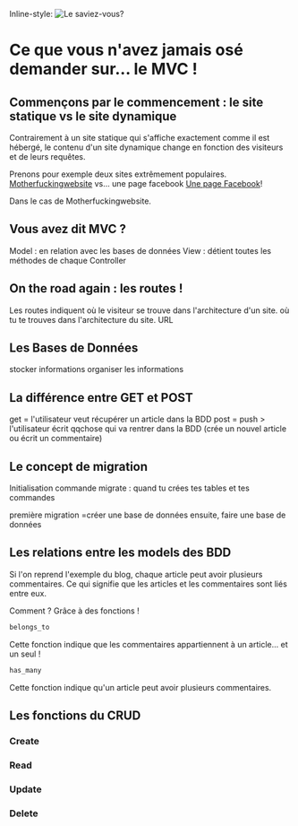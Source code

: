 Inline-style: 
![Le saviez-vous?](https://ibb.co/kUadeR "Light bulb")

# Ce que vous n'avez jamais osé demander sur... __le MVC__ !

## Commençons par le commencement : le site statique vs le site dynamique

Contrairement à un site statique qui s'affiche exactement comme il est hébergé, le contenu d'un site dynamique change en fonction des visiteurs et de leurs requêtes.

Prenons pour exemple deux sites extrêmement populaires.
[Motherfuckingwebsite](http://motherfuckingwebsite.com/) vs... une page facebook [Une page Facebook](https://www.facebook.com/)!

Dans le cas de Motherfuckingwebsite.



## Vous avez dit MVC ?

Model : en relation avec les bases de données
View : détient toutes les méthodes de chaque 
Controller

## On the road again : les routes !

Les routes indiquent où le visiteur se trouve dans l'architecture d'un site.
où tu te trouves dans l'architecture du site. 
URL

## Les Bases de Données

stocker informations
organiser les informations


## La différence entre GET et POST

get = l'utilisateur veut récupérer un article dans la BDD
post = push > l'utilisateur écrit qqchose qui va rentrer dans la BDD (crée un nouvel article ou écrit un commentaire)

## Le concept de migration

Initialisation
commande migrate : quand tu crées tes tables et tes commandes

première migration  =créer une base de données 
ensuite, faire une base de données 

## Les relations entre les models des BDD

Si l'on reprend l'exemple du blog, chaque article peut avoir plusieurs commentaires. Ce qui signifie que les articles et les commentaires sont liés entre eux.

Comment ? Grâce à des fonctions !

```ruby
belongs_to
```
Cette fonction indique que les commentaires appartiennent à un article... et un seul !

```ruby
has_many
```
Cette fonction indique qu'un article peut avoir plusieurs commentaires.

## Les fonctions du CRUD

### Create
### Read
### Update
### Delete

